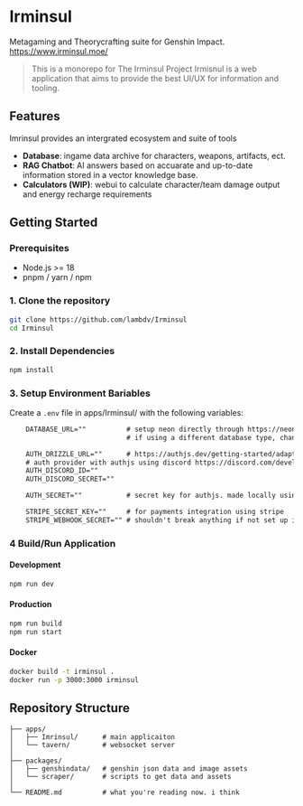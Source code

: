 # Irminsul 
Metagaming and Theorycrafting suite for Genshin Impact.
https://www.irminsul.moe/

> This is a monorepo for The Irminsul Project
> Irmisnul is a web application that aims to provide the best UI/UX for information and tooling.

## Features
Imrinsul provides an intergrated ecosystem and suite of tools
- **Database**: ingame data archive for characters, weapons, artifacts, ect.
- **RAG Chatbot**: AI answers based on accuarate and up-to-date information stored in a vector knowledge base. 
- **Calculators (WIP)**: webui to calculate character/team damage output and energy recharge requirements 

## Getting Started

### Prerequisites

- Node.js >= 18
- pnpm / yarn / npm

### 1. Clone the repository
```bash
git clone https://github.com/lambdv/Irminsul
cd Irminsul
```

### 2. Install Dependencies
```bash
npm install
```

### 3. Setup Environment Bariables
Create a `.env` file in apps/Irminsul/ with the following variables:
```txt
    DATABASE_URL=""          # setup neon directly through https://neon.tech/ or through vercel
                             # if using a different database type, change code in src/db/db.ts

    AUTH_DRIZZLE_URL=""      # https://authjs.dev/getting-started/adapters/drizzle?framework=next-js
    # auth provider with authjs using discord https://discord.com/developers/docs/intro
    AUTH_DISCORD_ID=""
    AUTH_DISCORD_SECRET=""

    AUTH_SECRET=""           # secret key for authjs. made locally using `openssl rand -base64 32` 

    STRIPE_SECRET_KEY=""     # for payments integration using stripe 
    STRIPE_WEBHOOK_SECRET="" # shouldn't break anything if not set up in most cases
```

### 4 Build/Run Application

#### Development
```bash
npm run dev
```

#### Production
```bash
npm run build
npm run start
```

#### Docker
```bash
docker build -t irminsul .
docker run -p 3000:3000 irminsul
```

## Repository Structure
```
├── apps/               
│   ├── Imrinsul/      # main applicaiton            
│   └── tavern/        # websocket server 
│
├── packages/           
│   ├── genshindata/   # genshin json data and image assets         
│   └── scraper/       # scripts to get data and assets
│            
└── README.md          # what you're reading now. i think
```  


